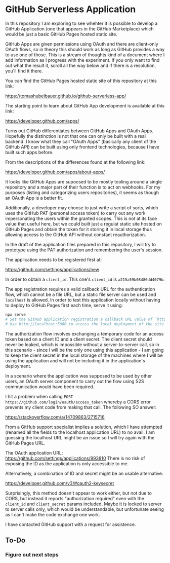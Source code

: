 # GitHub Serverless Application

In this repository I am exploring to see whehter it is possible to develop a GitHub Application
(one that appears in the GitHub Marketplace) which would be just a basic GitHub Pages hosted
static site.

GitHub Apps are given permissions using OAuth and there are client-only OAuth flows, so in
theory this should work as long as GitHub provides a way to use one of those. This is a stream
of thoughts kind of a document where I add information as I progress with the experiment. If you
only want to find out what the result it, scroll all the way below and if there is a resolution,
you'll find it there.

You can find the GitHub Pages hosted static site of this repository at this link:

https://tomashubelbauer.github.io/github-serverless-app/

The starting point to learn about GitHub App development is available at this link:

https://developer.github.com/apps/

Turns out GitHub differentiates between GitHub Apps and OAuth Apps. Hopefully the distinction
is not that one can only be built with a real backend. I know what they call "OAuth Apps"
(basically any client of the GitHub API) can be built using only frontend technologies, because
I have built such apps before.

From the descriptions of the differences found at the following link:

https://developer.github.com/apps/about-apps/

It looks like GitHub Apps are supoosed to be mostly tooling around a single repository and
a major part of their function is to act on webhooks. For my purposes (listing and categorizing
users repositories), it seems as though an OAuth App is a better fit.

Additionally, a developer may choose to just write a script of sorts, which uses the GitHub PAT
(personal access token) to carry out any work impersonating the users within the granted scopes.
This is not at its face value that useful here, but we could built just a regulat static site
hosted on GitHub Pages and obtain the token for it storing it in local storage thus allowing
access to the GitHub API without constant reauthorization.

In the draft of the application files prepared in this repository, I will try to prototype
using the PAT authorization and remembering the user's session.

The application needs to be registered first at:

https://github.com/settings/applications/new

In order to obtain a `client_id`. This one's `client_id` is `a215a59b08486dd4079b`.

The app registration requires a valid callback URL for the authentication flow, which cannot
be a file URL, but a static file server can be used and `localhost` is allowed. In order to
test this application locally without having to deploy to GitHub Pages first each time,
serve it using:

```powershell
npx serve
# Set the GitHub application registration a callback URL value of `http://localhost:5000`
# Use http://localhost:5000 to access the local deployment of the site
```

The authorization flow involves exchanging a temporary code for an access token based on a
client ID and a client secret. The client secret should never be leaked, which is impossible
without a server-to-server call, so in this scenario - since I will be the only one using this
application - I am going to keep the client secret in the local storage of the machines where
I will be using the application and will not be including it in the application's deployment.

In a scenario where the application was supposed to be used by other users, an OAuth server
component to carry out the flow using S2S communication would have been required.

I hit a problem when calling `POST https://github.com/login/oauth/access_token` whereby a
CORS error prevents my client code from making that call. The following SO answer:

https://stackoverflow.com/a/14709863/2715716

From a GitHub support specialist implies a solution, which I have attempted (renamed all
the fields to the localhost application URL) to no avail. I am guessing the localhost URL
might be an issue so I will try again with the GitHub Pages URL.

The OAuth application URL: https://github.com/settings/applications/993810
There is no risk of exposing the ID as the application is only accessible to me.

Alternatively, a combination of ID and secret might be an usable alternative:

https://developer.github.com/v3/#oauth2-keysecret

Surprisingly, this method doesn't appear to work either, but not due to CORS, but instead
it reports "authorization required" even with the `client_id` and `client_secret` params
included. Maybe it is locked to server to server calls only, which would be understandable,
but unfortunate seeing as I can't make the code exchange one work.

I have contacted GitHub support with a request for assistence.

## To-Do

### Figure out next steps
